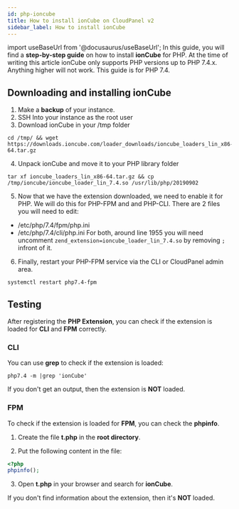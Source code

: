 ```yaml
---
id: php-ioncube
title: How to install ionCube on CloudPanel v2
sidebar_label: How to install ionCube
---
```


import useBaseUrl from '@docusaurus/useBaseUrl';
In this guide, you will find a **step-by-step guide** on how to install **ionCube** for PHP. At the time of writing this article ionCube only supports PHP versions up to PHP 7.4.x. Anything higher will not work. This guide is for PHP 7.4.

## Downloading and installing ionCube

1. Make a **backup** of your instance.
2. SSH Into your instance as the root user
3. Download ionCube in your /tmp folder
```
cd /tmp/ && wget https://downloads.ioncube.com/loader_downloads/ioncube_loaders_lin_x86-64.tar.gz
```
4. Unpack ionCube and move it to your PHP library folder
```
tar xf ioncube_loaders_lin_x86-64.tar.gz && cp /tmp/ioncube/ioncube_loader_lin_7.4.so /usr/lib/php/20190902
```
5. Now that we have the extension downloaded, we need to enable it for PHP. We will do this for PHP-FPM and and PHP-CLI.
There are 2 files you will need to edit:
- /etc/php/7.4/fpm/php.ini 
- /etc/php/7.4/cli/php.ini 
For both, around line 1955 you will need uncomment ```zend_extension=ioncube_loader_lin_7.4.so``` by removing ```;``` infront of it.

6. Finally, restart your PHP-FPM service via the CLI or CloudPanel admin area.
```
systemctl restart php7.4-fpm
```

## Testing

After registering the **PHP Extension**, you can check if the extension is loaded for **CLI** and **FPM** correctly.

### CLI

You can use **grep** to check if the extension is loaded:

```
php7.4 -m |grep 'ionCube' 
```

If you don't get an output, then the extension is **NOT** loaded.

### FPM

To check if the extension is loaded for **FPM**, you can check the **phpinfo**.

1. Create the file **t.php** in the **root directory**.

2. Put the following content in the file:

```php
<?php
phpinfo();
```

3. Open **t.php** in your browser and search for **ionCube**.

If you don't find information about the extension, then it's **NOT** loaded.